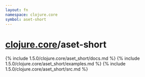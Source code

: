 ```yaml
---
layout: fn
namespace: clojure.core
symbol: aset-short
---
```


# [clojure.core](../)/aset-short

{% include 1.5.0/clojure.core/aset_short/docs.md %}
{% include 1.5.0/clojure.core/aset_short/examples.md %}
{% include 1.5.0/clojure.core/aset_short/src.md %}

